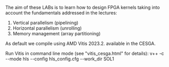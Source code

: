 The aim of these LABs is to learn how to design FPGA kernels taking into account the fundamentals addressed in the lectures:

1. Vertical parallelism (pipelining)
2. Horizontal parallelism (unrolling)
3. Memory management (array partitioning)


As default we compile using AMD Vitis 2023.2. available in the CESGA. 

Run Vitis in command line mode (see "vitis_cesga.html" for details): 
v++ -c --mode hls --config hls_config.cfg --work_dir SOL1

 
